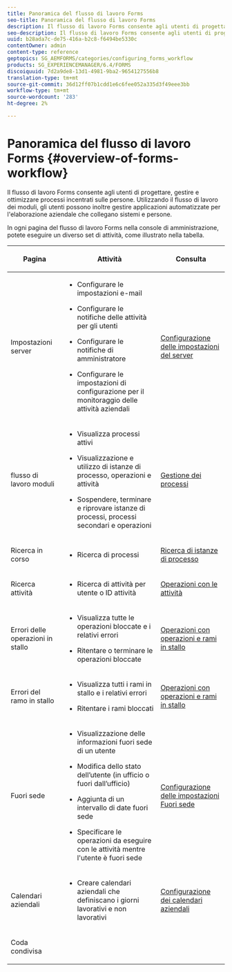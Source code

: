 ```yaml
---
title: Panoramica del flusso di lavoro Forms
seo-title: Panoramica del flusso di lavoro Forms
description: Il flusso di lavoro Forms consente agli utenti di progettare, gestire e ottimizzare processi incentrati sulle persone. Utilizzando il flusso di lavoro dei moduli, gli utenti possono inoltre gestire applicazioni automatizzate per l'elaborazione aziendale che collegano sistemi e persone.
seo-description: Il flusso di lavoro Forms consente agli utenti di progettare, gestire e ottimizzare processi incentrati sulle persone. Utilizzando il flusso di lavoro dei moduli, gli utenti possono inoltre gestire applicazioni automatizzate per l'elaborazione aziendale che collegano sistemi e persone.
uuid: b28ada7c-de75-416a-b2c8-f6494be5330c
contentOwner: admin
content-type: reference
geptopics: SG_AEMFORMS/categories/configuring_forms_workflow
products: SG_EXPERIENCEMANAGER/6.4/FORMS
discoiquuid: 7d2a9de8-13d1-4981-9ba2-9654127556b8
translation-type: tm+mt
source-git-commit: 36d12ff07b1cdd1e6c6fee052a335d3f49eee3bb
workflow-type: tm+mt
source-wordcount: '283'
ht-degree: 2%

---
```



# Panoramica del flusso di lavoro Forms {#overview-of-forms-workflow}

Il flusso di lavoro Forms consente agli utenti di progettare, gestire e ottimizzare processi incentrati sulle persone. Utilizzando il flusso di lavoro dei moduli, gli utenti possono inoltre gestire applicazioni automatizzate per l&#39;elaborazione aziendale che collegano sistemi e persone.

In ogni pagina del flusso di lavoro Forms nella console di amministrazione, potete eseguire un diverso set di attività, come illustrato nella tabella.

<table>
 <thead>
  <tr>
   <th><p>Pagina</p></th> 
   <th><p>Attività</p></th> 
   <th><p>Consulta</p></th> 
  </tr> 
 </thead> 
 <tbody>
  <tr>
   <td><p>Impostazioni server</p></td> 
   <td>
    <ul>
     <li><p>Configurare le impostazioni e-mail</p></li>
     <li><p>Configurare le notifiche delle attività per gli utenti</p></li>
     <li><p>Configurare le notifiche di amministratore</p></li>
     <li><p>Configurare le impostazioni di configurazione per il monitoraggio delle attività aziendali </p></li>
    </ul></td> 
   <td><p><a href="/help/forms/using/admin-help/configuring-server-settings.md#configuring-server-settings">Configurazione delle impostazioni del server</a></p></td> 
  </tr> 
  <tr>
   <td><p>flusso di lavoro moduli</p></td> 
   <td>
    <ul>
     <li><p>Visualizza processi attivi</p></li>
     <li><p>Visualizzazione e utilizzo di istanze di processo, operazioni e attività</p></li>
     <li><p>Sospendere, terminare e riprovare istanze di processi, processi secondari e operazioni</p></li>
    </ul></td> 
   <td><p><a href="/help/forms/using/admin-help/processes.md#managing-processes">Gestione dei processi</a></p></td> 
  </tr> 
  <tr>
   <td><p>Ricerca in corso</p></td> 
   <td>
    <ul>
     <li><p>Ricerca di processi</p></li>
    </ul></td> 
   <td><p><a href="/help/forms/using/admin-help/searching-process-instances.md#searching-for-process-instances">Ricerca di istanze di processo</a></p></td> 
  </tr> 
  <tr>
   <td><p>Ricerca attività</p></td> 
   <td>
    <ul>
     <li><p>Ricerca di attività per utente o ID attività</p></li>
    </ul></td> 
   <td><p><a href="/help/forms/using/admin-help/tasks.md#working-with-tasks">Operazioni con le attività</a></p></td> 
  </tr> 
  <tr>
   <td><p>Errori delle operazioni in stallo</p></td> 
   <td>
    <ul>
     <li><p>Visualizza tutte le operazioni bloccate e i relativi errori</p></li>
     <li><p>Ritentare o terminare le operazioni bloccate</p></li>
    </ul></td> 
   <td><p><a href="/help/forms/using/admin-help/stalled-operations-branches.md#working-with-stalled-operations-and-branches">Operazioni con operazioni e rami in stallo</a></p></td> 
  </tr> 
  <tr>
   <td><p>Errori del ramo in stallo</p></td> 
   <td>
    <ul>
     <li><p>Visualizza tutti i rami in stallo e i relativi errori</p></li>
     <li><p>Ritentare i rami bloccati</p></li>
    </ul></td> 
   <td><p><a href="/help/forms/using/admin-help/stalled-operations-branches.md#working-with-stalled-operations-and-branches">Operazioni con operazioni e rami in stallo</a></p></td> 
  </tr> 
  <tr>
   <td><p>Fuori sede</p></td> 
   <td>
    <ul>
     <li><p>Visualizzazione delle informazioni fuori sede di un utente</p></li>
     <li><p>Modifica dello stato dell’utente (in ufficio o fuori dall’ufficio)</p></li>
     <li><p>Aggiunta di un intervallo di date fuori sede </p></li>
     <li><p>Specificare le operazioni da eseguire con le attività mentre l'utente è fuori sede</p></li>
    </ul></td> 
   <td><p><a href="/help/forms/using/admin-help/configuring-out-office-settings.md#configuring-out-of-office-settings">Configurazione delle impostazioni Fuori sede</a></p></td> 
  </tr> 
  <tr>
   <td><p>Calendari aziendali</p></td> 
   <td>
    <ul>
     <li><p>Creare calendari aziendali che definiscano i giorni lavorativi e non lavorativi</p></li>
    </ul></td> 
   <td><p><a href="/help/forms/using/admin-help/configuring-business-calendars.md#configuring-business-calendars">Configurazione dei calendari aziendali</a></p></td> 
  </tr> 
  <tr>
   <td><p>Coda condivisa</p></td> 
   <td><p></p></td> 
   <td><p></p></td> 
  </tr> 
 </tbody> 
</table>

